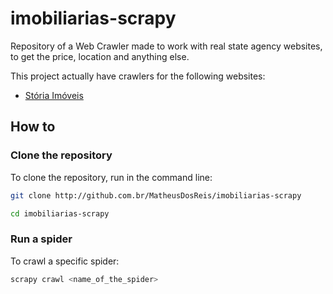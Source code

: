 # imobiliarias-scrapy

Repository of a Web Crawler made to work with real state agency websites,
to get the price, location and anything else.

This project actually have crawlers for the following websites:

* [Stória Imóveis](https://www.storiaimoveis.com.br/)

## How to

### Clone the repository

To clone the repository, run in the command line:

```bash
git clone http://github.com.br/MatheusDosReis/imobiliarias-scrapy

cd imobiliarias-scrapy
```

### Run a spider

To crawl a specific spider:

```bash
scrapy crawl <name_of_the_spider>
```
